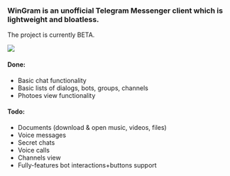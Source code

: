 ﻿### WinGram is an unofficial Telegram Messenger client which is lightweight and bloatless.
The project is currently BETA.

[![](https://github.com/OtsoSoftware/WinGram/Resources/public/demo1.jpg)](https://github.com/OtsoSoftware/WinGram/Resources/public/demo1.jpg)

#### Done:
- Basic chat functionality
- Basic lists of dialogs, bots, groups, channels
- Photoes view functionality

#### Todo:
- Documents (download & open music, videos, files)
- Voice messages
- Secret chats
- Voice calls
- Channels view
- Fully-features bot interactions+buttons support